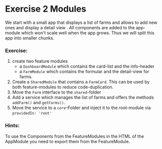 # Exercise 2 Modules

We start with a small app that displays a list of farms and allows to add new ones and display a detail view . All components are added to the app-module which won't scale well when the app grows. Thus we will split this app into smaller chunks.

### Exercise:
1. create two feature modules
   - a `DashboardModule` which contains the card-list and the info-header
   - a `FarmModule` which contains the formular and the detail-view for farms.
2. Create a `SharedModule` that contains a `FarmCard`. This can be used by both feature-modules to reduce code-duplication.
3. Move the `Farm` interface to the `shared`-folder   
4. Add a service which manages the list of farms and offers the methods `addFarm()` and `getFarms()`. 
5. Move the service to a `core`-Folder and inject it to the root-module via `providedIn: 'root'`

### Hints:
To use the Components from the FeatureModules in the HTML of the AppModule you need to export them from the FeatureModule.
